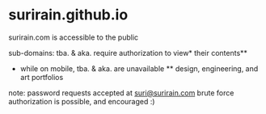 # surirain.github.io

surirain.com is accessible to the public

sub-domains: tba. & aka. require authorization to view* their contents**

* while on mobile, tba. & aka. are unavailable 
** design, engineering, and art portfolios 

note: password requests accepted at suri@surirain.com
      brute force authorization is possible, and encouraged :) 
